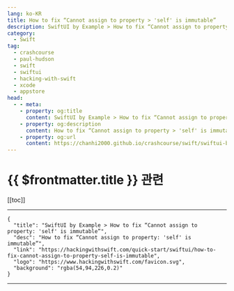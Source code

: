 ```yaml
---
lang: ko-KR
title: How to fix “Cannot assign to property > 'self' is immutable”
description: SwiftUI by Example > How to fix “Cannot assign to property > 'self' is immutable”
category:
  - Swift
tag: 
  - crashcourse
  - paul-hudson
  - swift
  - swiftui
  - hacking-with-swift
  - xcode
  - appstore
head:
  - - meta:
    - property: og:title
      content: SwiftUI by Example > How to fix “Cannot assign to property > 'self' is immutable”
    - property: og:description
      content: How to fix “Cannot assign to property > 'self' is immutable”
    - property: og:url
      content: https://chanhi2000.github.io/crashcourse/swift/swiftui-by-example/25-appendix-a/how-to-fix-cannot-assign-to-property-self-is-immutable.html
---
```


# {{ $frontmatter.title }} 관련

[[toc]]

---

```component VPCard
{
  "title": "SwiftUI by Example > How to fix “Cannot assign to property: 'self' is immutable”",
  "desc": "How to fix “Cannot assign to property: 'self' is immutable”",
  "link": "https://hackingwithswift.com/quick-start/swiftui/how-to-fix-cannot-assign-to-property-self-is-immutable",
  "logo": "https://www.hackingwithswift.com/favicon.svg",
  "background": "rgba(54,94,226,0.2)"
}
```

---

<TagLinks />
